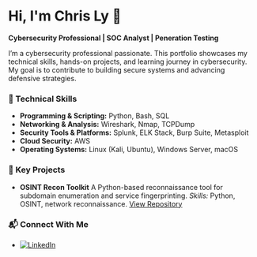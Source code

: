 # Hi, I'm Chris Ly 👋

**Cybersecurity Professional | SOC Analyst | Peneration Testing**

I’m a cybersecurity professional passionate. This portfolio showcases my technical skills, hands-on projects, and learning journey in cybersecurity. My goal is to contribute to building secure systems and advancing defensive strategies.




### 🔧 Technical Skills
- **Programming & Scripting:** Python, Bash, SQL
- **Networking & Analysis:** Wireshark, Nmap, TCPDump
- **Security Tools & Platforms:** Splunk, ELK Stack, Burp Suite, Metasploit
- **Cloud Security:** AWS
- **Operating Systems:** Linux (Kali, Ubuntu), Windows Server, macOS

### 📂 Key Projects

- **OSINT Recon Toolkit**
A Python-based reconnaissance tool for subdomain enumeration and service fingerprinting.
*Skills:* Python, OSINT, network reconnaissance.
[View Repository](https://github.com/<username>/<repo>)


### 📬 Connect With Me
- [![LinkedIn](https://img.shields.io/badge/linkedin-Connect-blue)](https://www.linkedin.com/in/chris-ly-21a24a244/)
